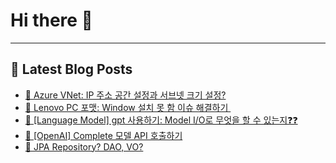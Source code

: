 # Hi there 👋
---
## 📕 Latest Blog Posts
- [📖 Azure VNet: IP 주소 공간 설정과 서브넷 크기 설정?](https://honge1122.tistory.com/111)
- [📖 Lenovo PC 포맷: Window 설치 못 함 이슈 해결하기 ️](https://honge1122.tistory.com/110)
- [📖 [Language Model] gpt 사용하기: Model I/O로 무엇을 할 수 있는지❓❓](https://honge1122.tistory.com/109)
- [📖 [OpenAI] Complete 모델 API 호출하기](https://honge1122.tistory.com/108)
- [📖 JPA Repository? DAO, VO?](https://honge1122.tistory.com/107)
